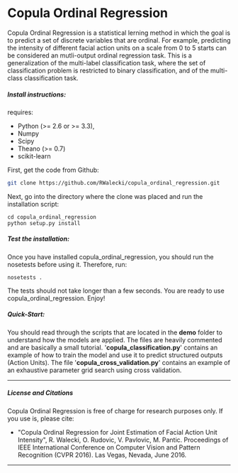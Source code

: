 # Copula Ordinal Regression
Copula Ordinal Regression is a statistical lerning method in which the goal is to predict a set of discrete variables that are ordinal. For example, predicting the intensity of different facial action units on a scale from 0 to 5 starts can be considered an mutli-output ordinal regression task.
This is a generalization of the multi-label classification task, where the set of classification problem is restricted to binary classification, and of the multi-class classification task.

##### Install instructions:
requires:
* Python (>= 2.6 or >= 3.3),
* Numpy
* Scipy
* Theano (>= 0.7)
* scikit-learn

First, get the code from Github:
```sh
git clone https://github.com/RWalecki/copula_ordinal_regression.git
```

Next, go into the directory where the clone was placed and run the installation script:
```
cd copula_ordinal_regression
python setup.py install
```

##### Test the installation:
Once you have installed copula_ordinal_regression, you should run the nosetests before using it.
Therefore, run:
```
nosetests .
```
The tests should not take longer than a few seconds. You are ready to use copula_ordinal_regression. Enjoy!

##### Quick-Start:
You should read through the scripts that are located in the __demo__ folder to understand how the models are applied. The files are heavily commented and are basically a small tutorial.
'__copula_classification.py__' contains an example of how to train the model and use it to predict structured outputs (Action Units).
The file '__copula_cross_validation.py__' contains an example of an exhaustive parameter grid search using cross validation.
___
##### License and Citations
Copula Ordinal Regression is free of charge for research purposes only.
If you use is, please cite:
* "Copula Ordinal Regression for Joint Estimation of Facial Action Unit Intensity", R. Walecki, O. Rudovic, V. Pavlovic, M. Pantic. Proceedings of IEEE International Conference on Computer Vision and Pattern Recognition (CVPR 2016). Las Vegas, Nevada, June 2016.
___
